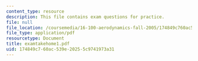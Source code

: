 ```yaml
---
content_type: resource
description: This file contains exam questions for practice.
file: null
file_location: /coursemedia/16-100-aerodynamics-fall-2005/174849c760ac539e20255c9741973a31_examtakehome1.pdf
file_type: application/pdf
resourcetype: Document
title: examtakehome1.pdf
uid: 174849c7-60ac-539e-2025-5c9741973a31
---
```

